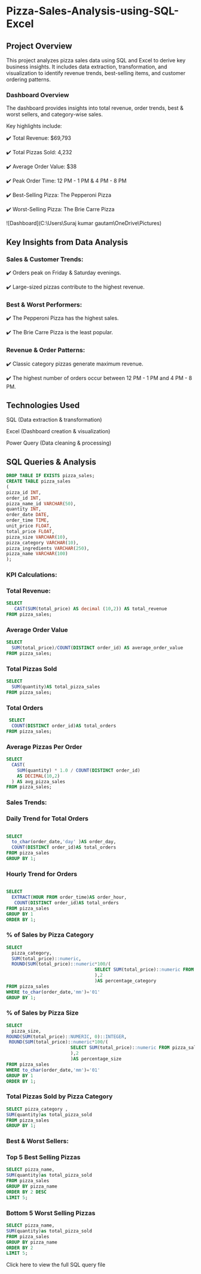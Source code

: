 # Pizza-Sales-Analysis-using-SQL-Excel

## Project Overview

This project analyzes pizza sales data using SQL and Excel to derive key business insights. It includes data extraction, transformation, and visualization to identify revenue trends, best-selling items, and customer ordering patterns.

### Dashboard Overview

 The dashboard provides insights into total revenue, order trends, best & worst sellers, and category-wise sales.

 Key highlights include:

✔️ Total Revenue: $69,793

✔️ Total Pizzas Sold: 4,232

✔️ Average Order Value: $38

✔️ Peak Order Time: 12 PM - 1 PM & 4 PM - 8 PM

✔️ Best-Selling Pizza: The Pepperoni Pizza

✔️ Worst-Selling Pizza: The Brie Carre Pizza


![Dashboard](C:\Users\Suraj kumar gautam\OneDrive\Pictures)

## Key Insights from Data Analysis

### Sales & Customer Trends:

✔️ Orders peak on Friday & Saturday evenings.

✔️ Large-sized pizzas contribute to the highest revenue.

### Best & Worst Performers:

✔️ The Pepperoni Pizza has the highest sales.

✔️ The Brie Carre Pizza is the least popular.


### Revenue & Order Patterns:

✔️ Classic category pizzas generate maximum revenue.

✔️ The highest number of orders occur between 12 PM - 1 PM and 4 PM - 8 PM.

## Technologies Used

SQL (Data extraction & transformation)

Excel (Dashboard creation & visualization)

Power Query (Data cleaning & processing)


## SQL Queries & Analysis
```sql
DROP TABLE IF EXISTS pizza_sales;
CREATE TABLE pizza_sales
(
pizza_id INT,	
order_id INT,
pizza_name_id VARCHAR(50),	
quantity INT,
order_date DATE,
order_time TIME,
unit_price FLOAT,
total_price FLOAT,
pizza_size VARCHAR(10),
pizza_category VARCHAR(10),
pizza_ingredients VARCHAR(250),	
pizza_name VARCHAR(100)
);
```

### KPI Calculations:
 

### Total Revenue:

```sql
SELECT
   CAST(SUM(total_price) AS decimal (10,2)) AS total_revenue
FROM pizza_sales;
```

### Average Order Value

```sql
SELECT
  SUM(total_price)/COUNT(DISTINCT order_id) AS average_order_value 
FROM pizza_sales;
```

### Total Pizzas Sold
```sql
SELECT
  SUM(quantity)AS total_pizza_sales
FROM pizza_sales;
```

### Total Orders
```sql
 SELECT
  COUNT(DISTINCT order_id)AS total_orders 
FROM pizza_sales;
```

### Average Pizzas Per Order
```sql
SELECT 
  CAST(
    SUM(quantity) * 1.0 / COUNT(DISTINCT order_id) 
    AS DECIMAL(10,2)
  ) AS avg_pizza_sales
FROM pizza_sales;

```
### Sales Trends:

### Daily Trend for Total Orders
```sql

SELECT 
  to_char(order_date,'day' )AS order_day,
  COUNT(DISTINCT order_id)AS total_orders
FROM pizza_sales
GROUP BY 1;
```



### Hourly Trend for Orders
```sql

SELECT  
  EXTRACT(HOUR FROM order_time)AS order_hour,
   COUNT(DISTINCT order_id)AS total_orders
FROM pizza_sales
GROUP BY 1
ORDER BY 1;
```


### % of Sales by Pizza Category
```sql
SELECT  
  pizza_category,
  SUM(total_price)::numeric,
  ROUND(SUM(total_price)::numeric*100/(
                                 SELECT SUM(total_price)::numeric FROM pizza_sales WHERE to_char(order_date,'mm')='01'
								 ),2
					             )AS percentage_category
FROM pizza_sales
WHERE to_char(order_date,'mm')='01'
GROUP BY 1;
```

### % of Sales by Pizza Size
```sql
SELECT 
  pizza_size,
ROUND(SUM(total_price)::NUMERIC, 0)::INTEGER,
 ROUND(SUM(total_price)::numeric*100/(
                        SELECT SUM(total_price)::numeric FROM pizza_sales WHERE to_char(order_date,'mm')='01'
						),2
						)AS percentage_size
FROM pizza_sales
WHERE to_char(order_date,'mm')='01'
GROUP BY 1
ORDER BY 1;
```


### Total Pizzas Sold by Pizza Category
```sql 
SELECT pizza_category ,
SUM(quantity)as total_pizza_sold
FROM pizza_sales
GROUP BY 1;
```

### Best & Worst Sellers:

### Top 5 Best Selling Pizzas
```sql
SELECT pizza_name,
SUM(quantity)as total_pizza_sold
FROM pizza_sales
GROUP BY pizza_name
ORDER BY 2 DESC
LIMIT 5;
```
### Bottom 5 Worst Selling Pizzas
```sql
SELECT pizza_name,
SUM(quantity)as total_pizza_sold
FROM pizza_sales
GROUP BY pizza_name
ORDER BY 2 
LIMIT 5;
```

Click here to view the full SQL query file 












  









